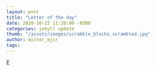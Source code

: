 ```yaml
---
layout: post
title: "Letter of the day"
date: 2020-10-22 11:20:00 -0500
categories: jekyll update
thumb: "/assets/images/scrabble_blocks_scrambled.jpg"
author: mister_mjir
tags:
---
```

E
